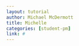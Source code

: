 ```yaml
---
layout: tutorial
author: Michael McDermott
title: Michelle
categories: [student-pm]
link: #
---
```

